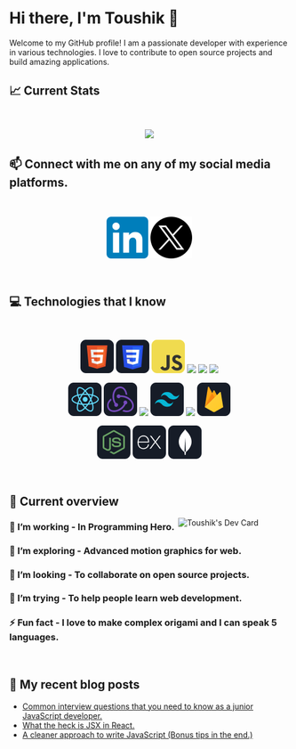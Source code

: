 # Hi there, I'm Toushik 👋

Welcome to my GitHub profile! I am a passionate developer with experience in various technologies. I love to contribute to open source projects and build amazing applications.

## :chart_with_upwards_trend: Current Stats

<br />
<p align="center">
  <img width="60%" src="https://github-readme-streak-stats.herokuapp.com?user=toushik018&theme=react&hide_border=true&background=0D1117&stroke=0D1117&fire=FF1CF7&sideLabels=00F0FF&currStreakNum=FF1CF7&ring=FF1CF7&currStreakLabel=FF1CF7&sideNums=00F0FF" />
</p>

## :mailbox: Connect with me on any of my social media platforms.

<br />

[<p align="center"><img height="75" src="https://github.com/toushik018/toushik018/blob/main/images/icons/Linkedin.png">](https://www.linkedin.com/in/tayebhossain/) [<img height="75" src="https://github.com/toushik018/toushik018/blob/main/images/icons/Twitter.png">](https://x.com/Toushiik)</p>
<br />

## :computer: Technologies that I know

<br>
<p align="center">
<img src="https://github.com/toushik018/toushik018/blob/main/images/icons/HTML.png"/>
<img src="https://github.com/toushik018/toushik018/blob/main/images/icons/css.png"/>
<img src="https://github.com/toushik018/toushik018/blob/main/images/icons/JavaScript.png"/>
<img src="https://github.com/toushik018/toushik018/blob/main/images/icons/python.png"/>
<img src="https://github.com/toushik018/toushik018/blob/main/images/icons/c.png"/>
<img src="https://github.com/toushik018/toushik018/blob/main/images/icons/cpp.png"/>
</p>
<p align="center">
<img src="https://github.com/toushik018/toushik018/blob/main/images/icons/react.png"/>
<img src="https://github.com/toushik018/toushik018/blob/main/images/icons/redux.png"/>
<img src="https://github.com/toushik018/toushik018/blob/main/images/icons/sass.png"/>
<img src="https://github.com/toushik018/toushik018/blob/main/images/icons/tailwind.png"/>
<img src="https://github.com/toushik018/toushik018/blob/main/images/icons/Bootsrap.png"/>
<img src="https://github.com/toushik018/toushik018/blob/main/images/icons/firebase.png"/>
</p>
<p align="center">
<img src="https://github.com/toushik018/toushik018/blob/main/images/icons/node.png"/>
<img src="https://github.com/toushik018/toushik018/blob/main/images/icons/express.png"/>
<img src="https://github.com/toushik018/toushik018/blob/main/images/icons/mongo.png"/>
</p><br/>

## :eyes: Current overview

<div align="left">
<a href="https://app.daily.dev/toushik018"><img align="right" src="https://github.com/toushik018/toushik018/blob/main/devcard.svg" width="200" alt="Toushik's Dev Card"/></a>
</div>

### 🔭 I’m working - In Programming Hero.

### 🌱 I’m exploring - Advanced motion graphics for web.

### 👯 I’m looking - To collaborate on open source projects.

### 🤔 I’m trying - To help people learn web development.

### ⚡ Fun fact - I love to make complex origami and I can speak 5 languages.

<br />

## :book: My recent blog posts

<!-- BLOG-POST-LIST:START -->

- [Common interview questions that you need to know as a junior JavaScript developer.](https://dev.to/toushik018/common-interview-questions-that-you-need-to-know-as-a-junior-javascript-developer-29a6)
- [What the heck is JSX in React.](https://dev.to/toushik018/what-the-heck-is-jsx-in-react-3f0a)
- [A cleaner approach to write JavaScript &lpar;Bonus tips in the end.&rpar;](https://dev.to/toushik018/a-cleaner-approach-to-write-javascript-bonus-tips-in-the-end-58ng)
<!-- BLOG-POST-LIST:END -->
